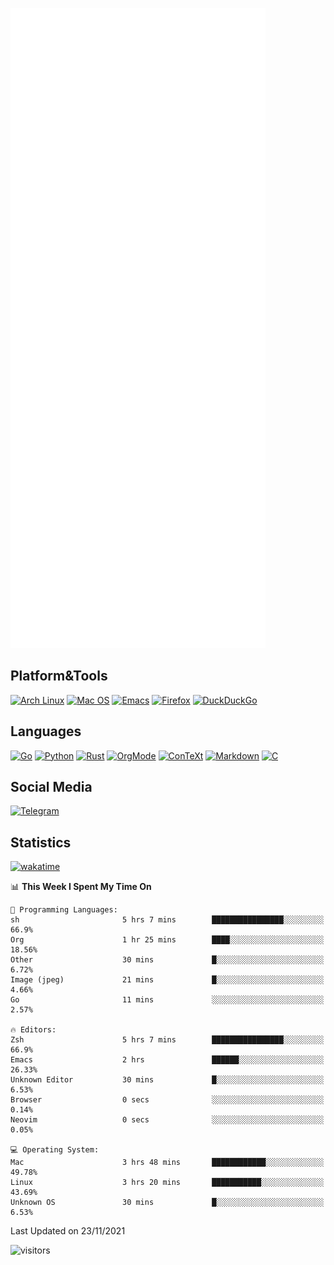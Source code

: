 ![Metrics](https://github.com/SteamedFish/SteamedFish/blob/master/github-metrics.svg)

## Platform&Tools

[![Arch Linux](https://img.shields.io/badge/ArchLinux-1793D1?logo=arch-linux&logoColor=fff&style=flat-square)](https://archlinux.org/)
[![Mac OS](https://img.shields.io/badge/MacOS-000000?style=flat-square&logo=macos&logoColor=F0F0F0)](https://www.apple.com/macos/)
[![Emacs](https://img.shields.io/badge/Emacs-%237F5AB6.svg?&style=flat-square&logo=gnu-emacs&logoColor=white)](https://www.gnu.org/software/emacs/)
[![Firefox](https://img.shields.io/badge/Firefox-FF7139?style=flat-square&logo=Firefox-Browser&logoColor=white)](https://firefox.com/)
[![DuckDuckGo](https://img.shields.io/badge/DuckDuckGo-DE5833?style=flat-square&logo=DuckDuckGo&logoColor=white)](https://duckduckgo.com/)

## Languages

[![Go](https://img.shields.io/badge/Golang-%2300ADD8.svg?style=flat-square&logo=go&logoColor=white)](https://golang.org/)
[![Python](https://img.shields.io/badge/Python-3670A0?style=flat-square&logo=python&logoColor=ffdd54)](https://www.python.org/)
[![Rust](https://img.shields.io/badge/Rust-%23000000.svg?style=flat-square&logo=rust&logoColor=white)](https://www.rust-lang.org/)
[![OrgMode](https://img.shields.io/badge/OrgMode-%23000000.svg?style=flat-square&logo=org&logoColor=white)](https://orgmode.org/)
[![ConTeXt](https://img.shields.io/badge/ConTeXt-%23008080.svg?style=flat-square&logo=latex&logoColor=white)](https://contextgarden.net/)
[![Markdown](https://img.shields.io/badge/MarkDown-%23000000.svg?style=flat-square&logo=markdown&logoColor=white)](https://daringfireball.net/projects/markdown/)
[![C](https://img.shields.io/badge/C-%2300599C.svg?style=flat-square&logo=c&logoColor=white)](https://www.iso.org/standard/74528.html)

## Social Media

[![Telegram](https://img.shields.io/badge/SteamedFish-2CA5E0?style=social&logo=telegram&logoColor=white)](https://t.me/SteamedFish)

## Statistics
[![wakatime](https://wakatime.com/badge/user/168280d6-fcf2-4b4f-ad3a-dc4612f35b38.svg)](https://wakatime.com/@168280d6-fcf2-4b4f-ad3a-dc4612f35b38)

<!--START_SECTION:waka-->
📊 **This Week I Spent My Time On** 

```text
💬 Programming Languages: 
sh                       5 hrs 7 mins        ████████████████░░░░░░░░░   66.9% 
Org                      1 hr 25 mins        ████░░░░░░░░░░░░░░░░░░░░░   18.56% 
Other                    30 mins             █░░░░░░░░░░░░░░░░░░░░░░░░   6.72% 
Image (jpeg)             21 mins             █░░░░░░░░░░░░░░░░░░░░░░░░   4.66% 
Go                       11 mins             ░░░░░░░░░░░░░░░░░░░░░░░░░   2.57%

🔥 Editors: 
Zsh                      5 hrs 7 mins        ████████████████░░░░░░░░░   66.9% 
Emacs                    2 hrs               ██████░░░░░░░░░░░░░░░░░░░   26.33% 
Unknown Editor           30 mins             █░░░░░░░░░░░░░░░░░░░░░░░░   6.53% 
Browser                  0 secs              ░░░░░░░░░░░░░░░░░░░░░░░░░   0.14% 
Neovim                   0 secs              ░░░░░░░░░░░░░░░░░░░░░░░░░   0.05%

💻 Operating System: 
Mac                      3 hrs 48 mins       ████████████░░░░░░░░░░░░░   49.78% 
Linux                    3 hrs 20 mins       ███████████░░░░░░░░░░░░░░   43.69% 
Unknown OS               30 mins             █░░░░░░░░░░░░░░░░░░░░░░░░   6.53%

```


 Last Updated on 23/11/2021
<!--END_SECTION:waka-->

![visitors](https://visitor-badge.laobi.icu/badge?page_id=SteamedFish.SteamedFish)
